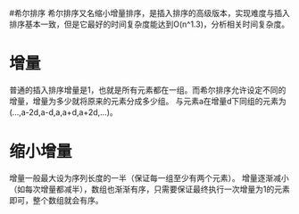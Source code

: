 #希尔排序
   希尔排序又名缩小增量排序，是插入排序的高级版本，实现难度与插入排序基本一致，但是它最好的时间复杂度能达到O(n^1.3)，分析相关时间复杂度。

增量
====
普通的插入排序增量是1，也就是所有元素都在一组。而希尔排序允许设定不同的增量，增量为多少就将原来的元素分成多少组。
与元素a在增量d下同组的元素为(...,a-2d,a-d,a,a+d,a+2d,...)。

缩小增量
========
增量一般最大设为序列长度的一半（保证每一组至少有两个元素）。
增量逐渐减小（如每次增量都减半），数组也渐渐有序，只需要保证最终执行一次增量为1的元素即可，整个数组就会有序。


